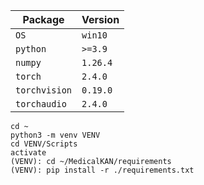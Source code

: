 | Package                | Version   |
|------------------------|-----------|
| `OS`                   | `win10`   |
| `python`               | `>=3.9`   |
| `numpy`                | `1.26.4`  |
| `torch`                | `2.4.0`   |
| `torchvision`          | `0.19.0`  |
| `torchaudio`           | `2.4.0`   |

```
cd ~
python3 -m venv VENV
cd VENV/Scripts
activate
(VENV): cd ~/MedicalKAN/requirements
(VENV): pip install -r ./requirements.txt
```
